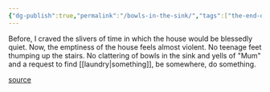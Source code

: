```yaml
---
{"dg-publish":true,"permalink":"/bowls-in-the-sink/","tags":["the-end-of-men"],"created":"","updated":""}
---
```


Before, I craved the slivers of time in which the house would be blessedly quiet. Now, the emptiness of the house feels almost violent. No teenage feet thumping up the stairs. No clattering of bowls in the sink and yells of "Mum" and a request to find [[laundry\|something]], be somewhere, do something.

[source](https://www.goodreads.com/book/show/53717123-the-end-of-men)